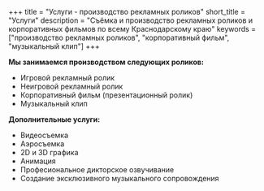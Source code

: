 +++
title = "Услуги - производство рекламных роликов"
short_title = "Услуги"
description = "Съёмка и производство рекламных роликов и корпоративных фильмов по всему Краснодарскому краю"
keywords = ["производство рекламных роликов", "корпоративный фильм", "музыкальный клип"]
+++


**Мы занимаемся производством следующих роликов:**

* Игровой рекламный ролик
* Неигровой рекламный ролик
* Корпоративный фильм (презентационный ролик)
* Музыкальный клип

**Дополнительные услуги:**

* Видеосъемка
* Аэросъемка
* 2D и 3D графика
* Анимация
* Професиональное дикторское озвучивание
* Создание эксклюзивного музыкального сопровождения
